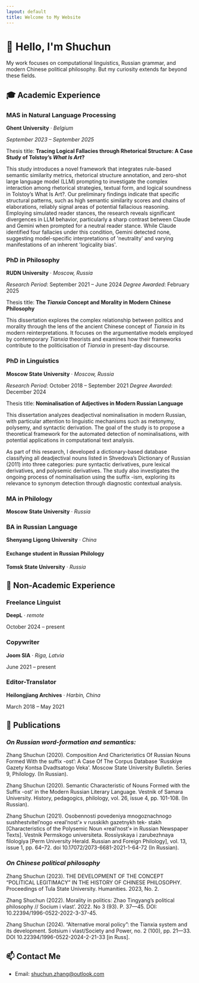 ```yaml
---
layout: default
title: Welcome to My Website
---
```


# 👋 Hello, I'm Shuchun

My work focuses on computational linguistics, Russian grammar, and modern Chinese political philosophy. But my curiosity extends far beyond these fields.

## 🎓 Academic Experience

### **MAS in Natural Language Processing**
**Ghent University** · *Belgium*

*September 2023 – September 2025*

Thesis title: **Tracing Logical Fallacies through Rhetorical Structure: A Case Study of  Tolstoy’s *What Is Art*?**

This study introduces a novel framework that integrates rule-based semantic similarity metrics, rhetorical structure annotation, and zero-shot large language model (LLM) prompting to investigate the complex interaction among rhetorical strategies, textual form, and logical soundness in Tolstoy’s What Is Art?. Our preliminary findings indicate that specific structural patterns, such as high semantic similarity scores and chains of elaborations, reliably signal areas of potential fallacious reasoning. Employing simulated reader stances, the research reveals significant divergences in LLM behavior, particularly a sharp contrast between Claude and Gemini when prompted for a neutral reader stance. While Claude identified four fallacies under this condition, Gemini detected none, suggesting model-specific interpretations of 'neutrality' and varying manifestations of an inherent 'logicality bias'.

### **PhD in Philosophy**  

**RUDN University** · *Moscow, Russia*  

*Research Period*:  September 2021 – June 2024
*Degree Awarded*: February 2025

Thesis title: **The *Tianxia* Concept and Morality in Modern Chinese Philosophy**

This dissertation explores the complex relationship between politics and morality through the lens of the ancient Chinese concept of *Tianxia* in its modern reinterpretations. It focuses on the argumentative models employed by contemporary *Tianxia* theorists and examines how their frameworks contribute to the politicisation of *Tianxia* in present-day discourse.

### **PhD in Linguistics**  

**Moscow State University** · *Moscow, Russia*

*Research Period*:  October 2018 – September 2021
*Degree Awarded*: December 2024

Thesis title: **Nominalisation of Adjectives in Modern Russian Language**

This dissertation analyzes deadjectival nominalisation in modern Russian, with particular attention to linguistic mechanisms such as metonymy, polysemy, and syntactic derivation. The goal of the study is to propose a theoretical framework for the automated detection of nominalisations, with potential applications in computational text analysis.

As part of this research, I developed a dictionary-based database classifying all deadjectival nouns listed in Shvedova’s Dictionary of Russian (2011) into three categories: pure syntactic derivatives, pure lexical derivatives, and polysemic derivatives. The study also investigates the ongoing process of nominalisation using the suffix -ism, exploring its relevance to synonym detection through diagnostic contextual analysis.

### **MA in Philology**
  
**Moscow State University** · *Russia*

### **BA in Russian Language**
  
**Shenyang Ligong University** · *China*

#### **Exchange student in Russian Philology**
  
**Tomsk State University** · *Russia*

## 👷 Non-Academic Experience

### **Freelance Linguist**
**DeepL** · *remote*

October 2024 – present

### **Copywriter**
**Joom SIA** · *Riga, Latvia*

June 2021 – present

### **Editor-Translator**

**Heilongjiang Archives** · *Harbin, China*

March 2018 – May 2021

## 📑 Publications

### *On Russian word-formation and semantics:*

Zhang Shuchun (2020). Composition And Charicteristics Of Russian Nouns Formed With the suffix -ost’: A Case Of The Corpus Database 'Russkiye Gazety Kontsa Dvadtsatogo Veka'. Moscow State University Bulletin. Series 9, Philology. (In Russian).

Zhang Shuchun (2020). Semantic Characteristic of Nouns Formed with the Suffix -ost’ in the Modern Russian Literary Language. Vestnik of Samara University. History, pedagogics, philology, vol. 26, issue 4, pp. 101-108. (In Russian).

Zhang Shuchun (2021).  Osobennosti povedeniya mnogoznachnogo sushhestvitel’nogo «real’nost’» v russkikh gazetnykh tek- stakh [Characteristics of the Polysemic Noun «real’nost’» in Russian Newspaper Texts]. Vestnik Permskogo universiteta. Rossiyskaya i zarubezhnaya filologiya [Perm University Herald. Russian and Foreign Philology], vol. 13, issue 1, pp. 64–72. doi 10.17072/2073-6681-2021-1-64-72 (In Russian).

### *On Chinese political philosophy*

Zhang Shuchun (2023). THE DEVELOPMENT OF THE CONCEPT “POLITICAL LEGITIMACY” IN THE HISTORY OF CHINESE PHILOSOPHY. Proceedings of Tula State University. Humanities. 2023, No. 2.

Zhang Shuchun (2022).  Morality in politics: Zhao Tingyang’s political philosophy // Socium i vlast’. 2022. No 3 (93). P. 37—45. DOI: 10.22394/1996-0522-2022-3-37-45.

Zhang Shuchun (2024). “Alternative moral policy”: the Tianxia system and its development. Sotsium i vlast/Society and Power, no. 2 (100), pp. 21—33. DOI 10.22394/1996-0522-2024-2-21-33 [in Russ].

## 📫 Contact Me

- Email: [shuchun.zhang@outlook.com](mailto:chun.zhang@outlook.com)
